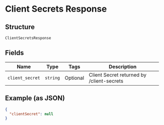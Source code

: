 
# Client Secrets Response

## Structure

`ClientSecretsResponse`

## Fields

| Name | Type | Tags | Description |
|  --- | --- | --- | --- |
| `client_secret` | `string` | Optional | Client Secret returned by /client-secrets |

## Example (as JSON)

```json
{
  "clientSecret": null
}
```

